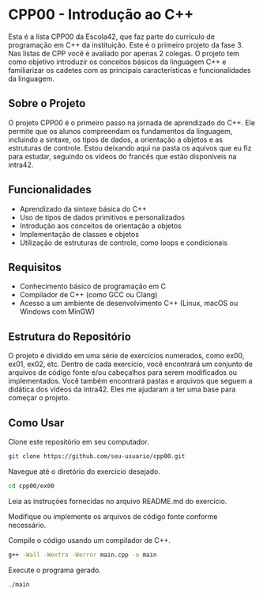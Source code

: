 # CPP00 - Introdução ao C++

Esta é a lista CPP00 da Escola42, que faz parte do currículo de programação em C++ da instituição. Este é o primeiro projeto da fase 3. Nas listas de CPP você é avaliado por apenas 2 colegas. 
O projeto tem como objetivo introduzir os conceitos básicos da linguagem C++ e familiarizar os cadetes com as principais características e funcionalidades da linguagem.

## Sobre o Projeto

O projeto CPP00 é o primeiro passo na jornada de aprendizado do C++. Ele permite que os alunos compreendam os fundamentos da linguagem, incluindo a sintaxe, os tipos de dados, a orientação a objetos e as estruturas de controle. Estou deixando aqui na pasta os aquivos que eu fiz para estudar, seguindo os vídeos do francês que estão disponíveis na intra42.

## Funcionalidades

- Aprendizado da sintaxe básica do C++
- Uso de tipos de dados primitivos e personalizados
- Introdução aos conceitos de orientação a objetos
- Implementação de classes e objetos
- Utilização de estruturas de controle, como loops e condicionais

## Requisitos

- Conhecimento básico de programação em C
- Compilador de C++ (como GCC ou Clang)
- Acesso a um ambiente de desenvolvimento C++ (Linux, macOS ou Windows com MinGW)

## Estrutura do Repositório

O projeto é dividido em uma série de exercícios numerados, como ex00, ex01, ex02, etc.
Dentro de cada exercício, você encontrará um conjunto de arquivos de código fonte e/ou cabeçalhos para serem modificados ou implementados.
Você também encontrará pastas e arquivos que seguem a didática dos vídeos da intra42. Eles me ajudaram a ter uma base para começar o projeto.

## Como Usar

Clone este repositório em seu computador.
```bash
git clone https://github.com/seu-usuario/cpp00.git
```

Navegue até o diretório do exercício desejado.
```bash
cd cpp00/ex00
```

Leia as instruções fornecidas no arquivo README.md do exercício.

Modifique ou implemente os arquivos de código fonte conforme necessário.

Compile o código usando um compilador de C++.
```bash
g++ -Wall -Wextra -Werror main.cpp -o main
```

Execute o programa gerado.
```bash
./main
```
